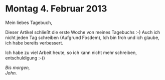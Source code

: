 Montag 4. Februar 2013
========

Mein liebes Tagebuch,

Dieser Artikel schließt die erste Woche von meines Tagebuchs :-) Auch ich nicht jeden Tag schreiben (Aufgrund Fosdem), Ich bin froh und ich glaube, ich habe bereits verbessert.

Ich habe zu viel Arbeit heute, so ich kann nicht mehr schreiben, entschuldigung :-()

_Bis morgen,_   
_John._